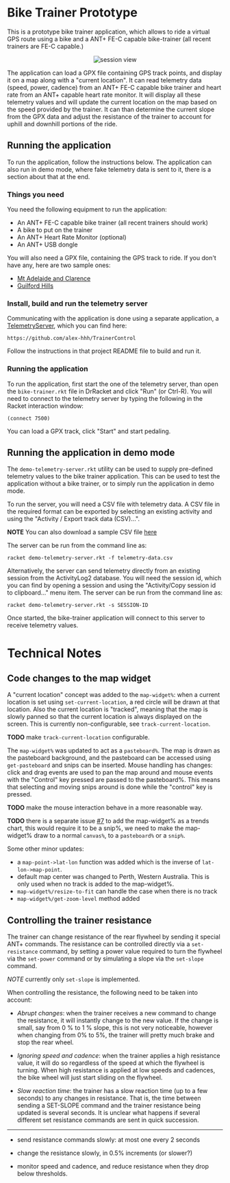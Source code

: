 # Bike Trainer Prototype

This is a prototype bike trainer application, which allows to ride a virtual
GPS route using a bike and a ANT+ FE-C capable bike-trainer (all recent
trainers are FE-C capable.)

<p align="center">
<img align="center"
     alt="session view" 
     src="https://drive.google.com/uc?export=download&id=1bygxcA9U7Qzkx4YZfhY7AkW4F_NR-Tmy" />
</p>

The application can load a GPX file containing GPS track points, and display
it on a map along with a "current location".  It can read telemetry data
(speed, power, cadence) from an ANT+ FE-C capable bike trainer and heart rate
from an ANT+ capable heart rate monitor.  It will display all these telemetry
values and will update the current location on the map based on the speed
provided by the trainer.  It can than determine the current slope from the GPX
data and adjust the resistance of the trainer to account for uphill and
downhill portions of the ride.

## Running the application

To run the application, follow the instructions below.  The application can
also run in demo mode, where fake telemetry data is sent to it, there is a
section about that at the end.

### Things you need

You need the following equipment to run the application:

* An ANT+ FE-C capable bike trainer (all recent trainers should work)
* A bike to put on the trainer
* An ANT+ Heart Rate Monitor (optional)
* An ANT+ USB dongle

You will also need a GPX file, containing the GPS track to ride.  If you don't
have any, here are two sample ones:

* [Mt Adelaide and Clarence](https://drive.google.com/uc?export=download&id=1_EvQnSEBy6fcjYKqcENYJKf1wWaojWyZ)
* [Guilford Hills](https://drive.google.com/uc?export=download&id=1jlOLyG0MXTezoSwCdSGWDiaFO9MolRj8)

### Install, build and run the telemetry server

Communicating with the application is done using a separate application,
a [TelemetryServer](https://github.com/alex-hhh/TrainerControl), which you can
find here:

    https://github.com/alex-hhh/TrainerControl

Follow the instructions in that project README file to build and run it.

### Running the application

To run the application, first start the one of the telemetry server, than open
the `bike-trainer.rkt` file in DrRacket and click "Run" (or Ctrl-R).  You will
need to connect to the telemetry server by typing the following in the Racket
interaction window:

    (connect 7500)

You can load a GPX track, click "Start" and start pedaling.

## Running the application in demo mode

The `demo-telemetry-server.rkt` utility can be used to supply pre-defined
telemetry values to the bike trainer application.  This can be used to test
the application without a bike trainer, or to simply run the application in
demo mode.

To run the server, you will need a CSV file with telemetry data.  A CSV file
in the required format can be exported by selecting an existing activity and
using the "Activity / Export track data (CSV)...".

**NOTE** You can also download a sample CSV file
[here](https://drive.google.com/uc?export=download&id=1Zgzrj5IqER7Qf4AzrMc3i3gVa5ePqg_W)

The server can be run from the command line as:

    racket demo-telemetry-server.rkt -f telemetry-data.csv

Alternatively, the server can send telemetry directly from an existing session
from the ActivityLog2 database.  You will need the session id, which you can
find by opening a session and using the "Activity/Copy session id to
clipboard..." menu item.  The server can be run from the command line as:

    racket demo-telemetry-server.rkt -s SESSION-ID
    
Once started, the bike-trainer application will connect to this server to
receive telemetry values.

# Technical Notes

## Code changes to the map widget

A "current location" concept was added to the `map-widget%`: when a current
location is set using `set-current-location`, a red circle will be drawn at
that location.  Also the current location is "tracked", meaning that the map
is slowly panned so that the current location is always displayed on the
screen.  This is currently non-configurable, see `track-current-location`.

**TODO** make `track-current-location` configurable.

The `map-widget%` was updated to act as a `pasteboard%`.  The map is drawn as
the pasteboard background, and the pasteboard can be accessed using
`get-pasteboard` and snips can be inserted.  Mouse handling has changes: click
and drag events are used to pan the map around and mouse events with the
"Control" key pressed are passed to the pasteboard%.  This means that
selecting and moving snips around is done while the "control" key is pressed.

**TODO** make the mouse interaction behave in a more reasonable way.

**TODO** there is a separate issue
[#7](https://github.com/alex-hhh/ActivityLog2/issues/7) to add the map-widget%
as a trends chart, this would require it to be a snip%, we need to make the
map-widget% draw to a normal `canvas%`, to a `pasteboard%` or a `snip%`.

Some other minor updates:

* a `map-point->lat-lon` function was added which is the inverse of
  `lat-lon->map-point`.
* default map center was changed to Perth, Western Australia.  This is only
  used when no track is added to the map-widget%.
* `map-widget%/resize-to-fit` can handle the case when there is no track
* `map-widget%/get-zoom-level` method added

## Controlling the trainer resistance

The trainer can change resistance of the rear flywheel by sending it special
ANT+ commands.  The resistance can be controlled directly via a
`set-resistance` command, by setting a power value required to turn the
flywheel via the `set-power` command or by simulating a slope via the
`set-slope` command.

*NOTE* currently only `set-slope` is implemented.

When controlling the resistance, the following need to be taken into account:

* *Abrupt changes*: when the trainer receives a new command to change the
  resistance, it will instantly change to the new value.  If the change is
  small, say from 0 % to 1 % slope, this is not very noticeable, however when
  changing from 0% to 5%, the trainer will pretty much brake and stop the rear
  wheel.

* *Ignoring speed and cadence*: when the trainer applies a high resistance
  value, it will do so regardless of the speed at which the flywheel is
  turning.  When high resistance is applied at low speeds and cadences, the
  bike wheel will just start sliding on the flywheel.

* *Slow reaction time*: the trainer has a slow reaction time (up to a few
  seconds) to any changes in resistance.  That is, the time between sending a
  SET-SLOPE command and the trainer resistance being updated is several
  seconds.  It is unclear what happens if several different set resistance
  commands are sent in quick succession.

----

* send resistance commands slowly: at most one every 2 seconds

* change the resistance slowly, in 0.5% increments (or slower?)

* monitor speed and cadence, and reduce resistance when they drop below
  thresholds.
  
